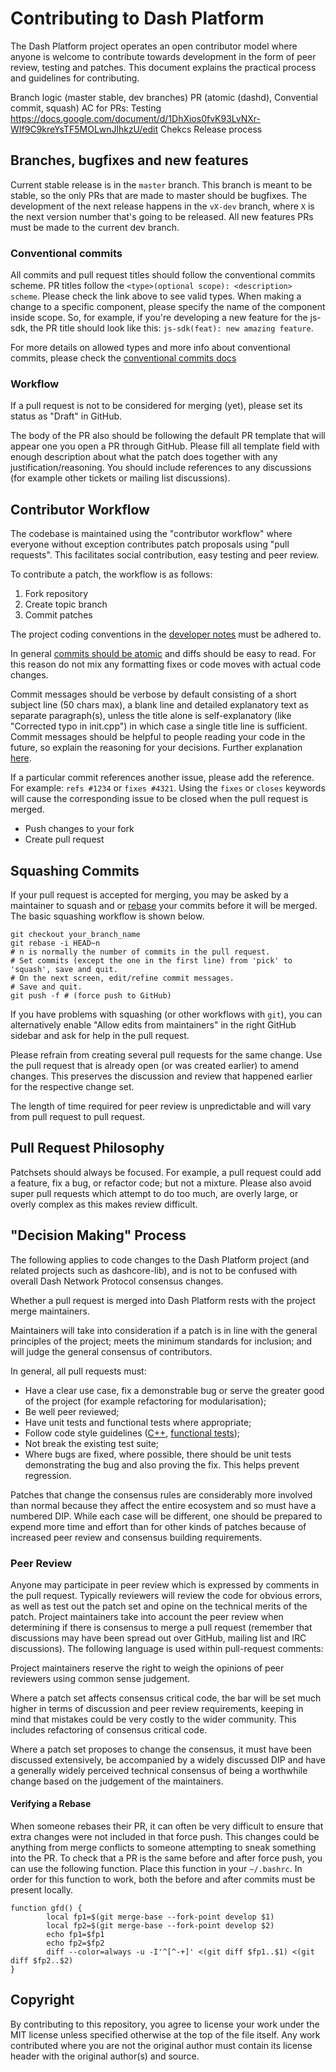 Contributing to Dash Platform
============================

The Dash Platform project operates an open contributor model where anyone is
welcome to contribute towards development in the form of peer review, testing
and patches. This document explains the practical process and guidelines for
contributing.

Branch logic (master stable, dev branches)
PR (atomic (dashd), Convential commit, squash)
AC for PRs:
Testing https://docs.google.com/document/d/1DhXios0fvK93LvNXr-WIf9C9kreYsTF5MOLwnJlhkzU/edit
Chekcs
Release process

Branches, bugfixes and new features
--------

Current stable release is in the `master` branch. This branch is meant to be stable, so the
only PRs that are made to master should be bugfixes. The development of the next release 
happens in the `vX-dev` branch, where `X` is the next version number that's going to be released.
All new features PRs must be made to the current dev branch.

### Conventional commits

All commits and pull request titles should follow the conventional commits scheme.
PR titles follow the `<type>(optional scope): <description> scheme`. Please check the link above
to see valid types. When making a change to a specific component, please specify the name of
the component inside scope. So, for example, if you're developing a new feature for the js-sdk,
the PR title should look like this: `js-sdk(feat): new amazing feature`.

For more details on allowed types and more info about conventional commits, please check the 
[conventional commits docs](https://www.conventionalcommits.org/en/v1.0.0/)


### Workflow

If a pull request is not to be considered for merging (yet), please set its status as "Draft" in
GitHub.

The body of the PR also should be following the default PR template that will appear one you
open a PR through GitHub. Please fill all template field with enough description about what the
patch does together with any justification/reasoning. You should include references to any 
discussions (for example other tickets or mailing list discussions).


Contributor Workflow
--------------------

The codebase is maintained using the "contributor workflow" where everyone
without exception contributes patch proposals using "pull requests". This
facilitates social contribution, easy testing and peer review.

To contribute a patch, the workflow is as follows:

1. Fork repository
1. Create topic branch
1. Commit patches

The project coding conventions in the [developer notes](doc/developer-notes.md)
must be adhered to.

In general [commits should be atomic](https://en.wikipedia.org/wiki/Atomic_commit#Atomic_commit_convention)
and diffs should be easy to read. For this reason do not mix any formatting
fixes or code moves with actual code changes.

Commit messages should be verbose by default consisting of a short subject line
(50 chars max), a blank line and detailed explanatory text as separate
paragraph(s), unless the title alone is self-explanatory (like "Corrected typo
in init.cpp") in which case a single title line is sufficient. Commit messages should be
helpful to people reading your code in the future, so explain the reasoning for
your decisions. Further explanation [here](http://chris.beams.io/posts/git-commit/).

If a particular commit references another issue, please add the reference. For
example: `refs #1234` or `fixes #4321`. Using the `fixes` or `closes` keywords
will cause the corresponding issue to be closed when the pull request is merged.

- Push changes to your fork
- Create pull request

Squashing Commits
---------------------------
If your pull request is accepted for merging, you may be asked by a maintainer
to squash and or [rebase](https://git-scm.com/docs/git-rebase) your commits
before it will be merged. The basic squashing workflow is shown below.

    git checkout your_branch_name
    git rebase -i HEAD~n
    # n is normally the number of commits in the pull request.
    # Set commits (except the one in the first line) from 'pick' to 'squash', save and quit.
    # On the next screen, edit/refine commit messages.
    # Save and quit.
    git push -f # (force push to GitHub)

If you have problems with squashing (or other workflows with `git`), you can
alternatively enable "Allow edits from maintainers" in the right GitHub
sidebar and ask for help in the pull request.

Please refrain from creating several pull requests for the same change.
Use the pull request that is already open (or was created earlier) to amend
changes. This preserves the discussion and review that happened earlier for
the respective change set.

The length of time required for peer review is unpredictable and will vary from
pull request to pull request.


Pull Request Philosophy
-----------------------

Patchsets should always be focused. For example, a pull request could add a
feature, fix a bug, or refactor code; but not a mixture. Please also avoid super
pull requests which attempt to do too much, are overly large, or overly complex
as this makes review difficult.


"Decision Making" Process
-------------------------

The following applies to code changes to the Dash Platform project (and related
projects such as dashcore-lib), and is not to be confused with overall Dash
Network Protocol consensus changes.

Whether a pull request is merged into Dash Platform rests with the project merge
maintainers.

Maintainers will take into consideration if a patch is in line with the general
principles of the project; meets the minimum standards for inclusion; and will
judge the general consensus of contributors.

In general, all pull requests must:

- Have a clear use case, fix a demonstrable bug or serve the greater good of
  the project (for example refactoring for modularisation);
- Be well peer reviewed;
- Have unit tests and functional tests where appropriate;
- Follow code style guidelines ([C++](doc/developer-notes.md), [functional tests](test/functional/README.md));
- Not break the existing test suite;
- Where bugs are fixed, where possible, there should be unit tests
  demonstrating the bug and also proving the fix. This helps prevent regression.

Patches that change the consensus rules are considerably more involved than
normal because they affect the entire ecosystem and so must have a numbered DIP. 
While each case will be different, one should be prepared to expend more time and effort than for
other kinds of patches because of increased peer review and consensus building
requirements.


### Peer Review

Anyone may participate in peer review which is expressed by comments in the pull
request. Typically reviewers will review the code for obvious errors, as well as
test out the patch set and opine on the technical merits of the patch. Project
maintainers take into account the peer review when determining if there is
consensus to merge a pull request (remember that discussions may have been
spread out over GitHub, mailing list and IRC discussions). The following
language is used within pull-request comments:

Project maintainers reserve the right to weigh the opinions of peer reviewers
using common sense judgement.

Where a patch set affects consensus critical code, the bar will be set much
higher in terms of discussion and peer review requirements, keeping in mind that
mistakes could be very costly to the wider community. This includes refactoring
of consensus critical code.

Where a patch set proposes to change the consensus, it must have been
discussed extensively, be accompanied by a widely
discussed DIP and have a generally widely perceived technical consensus of being
a worthwhile change based on the judgement of the maintainers.

#### Verifying a Rebase

When someone rebases their PR, it can often be very difficult to ensure that
extra changes were not included in that force push. This changes could be anything
from merge conflicts to someone attempting to sneak something into the PR. To check
that a PR is the same before and after force push, you can use the following function.
Place this function in your `~/.bashrc`. In order for this function to work, both the
before and after commits must be present locally.

```
function gfd() {
        local fp1=$(git merge-base --fork-point develop $1)
        local fp2=$(git merge-base --fork-point develop $2)
        echo fp1=$fp1
        echo fp2=$fp2
        diff --color=always -u -I'^[^-+]' <(git diff $fp1..$1) <(git diff $fp2..$2)
}
```

Copyright
---------

By contributing to this repository, you agree to license your work under the
MIT license unless specified otherwise at the top of the file itself. 
Any work contributed where you are not the original author must contain its 
license header with the original author(s) and source.
